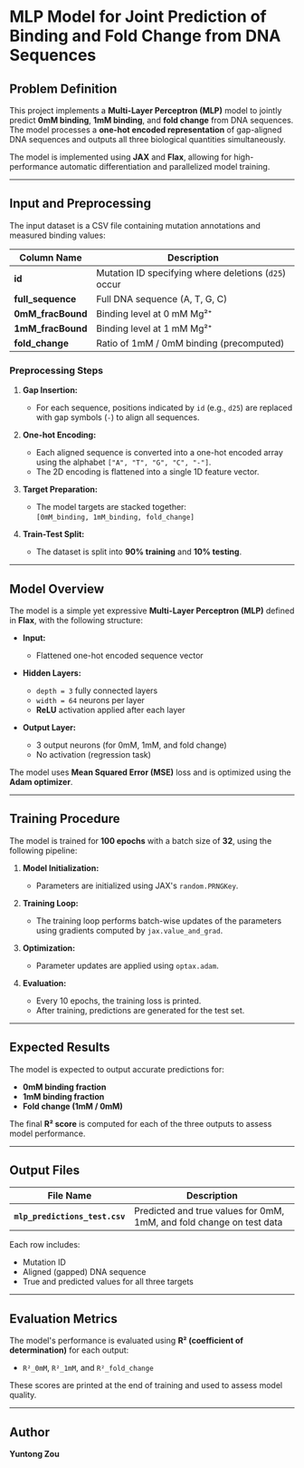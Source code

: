 # **MLP Model for Joint Prediction of Binding and Fold Change from DNA Sequences**

## **Problem Definition**
This project implements a **Multi-Layer Perceptron (MLP)** model to jointly predict **0mM binding**, **1mM binding**, and **fold change** from DNA sequences. The model processes a **one-hot encoded representation** of gap-aligned DNA sequences and outputs all three biological quantities simultaneously.

The model is implemented using **JAX** and **Flax**, allowing for high-performance automatic differentiation and parallelized model training.

---

## **Input and Preprocessing**
The input dataset is a CSV file containing mutation annotations and measured binding values:

| Column Name         | Description |
|---------------------|-------------|
| **id**              | Mutation ID specifying where deletions (`d25`) occur |
| **full_sequence**   | Full DNA sequence (A, T, G, C) |
| **0mM_fracBound**   | Binding level at 0 mM Mg²⁺ |
| **1mM_fracBound**   | Binding level at 1 mM Mg²⁺ |
| **fold_change**     | Ratio of 1mM / 0mM binding (precomputed) |

### **Preprocessing Steps**
1. **Gap Insertion:**  
   - For each sequence, positions indicated by `id` (e.g., `d25`) are replaced with gap symbols (`-`) to align all sequences.

2. **One-hot Encoding:**  
   - Each aligned sequence is converted into a one-hot encoded array using the alphabet `["A", "T", "G", "C", "-"]`.  
   - The 2D encoding is flattened into a single 1D feature vector.

3. **Target Preparation:**  
   - The model targets are stacked together:  
     `[0mM_binding, 1mM_binding, fold_change]`

4. **Train-Test Split:**  
   - The dataset is split into **90% training** and **10% testing**.

---

## **Model Overview**
The model is a simple yet expressive **Multi-Layer Perceptron (MLP)** defined in **Flax**, with the following structure:

- **Input:**  
  - Flattened one-hot encoded sequence vector

- **Hidden Layers:**  
  - `depth = 3` fully connected layers  
  - `width = 64` neurons per layer  
  - **ReLU** activation applied after each layer

- **Output Layer:**  
  - 3 output neurons (for 0mM, 1mM, and fold change)  
  - No activation (regression task)

The model uses **Mean Squared Error (MSE)** loss and is optimized using the **Adam optimizer**.

---

## **Training Procedure**
The model is trained for **100 epochs** with a batch size of **32**, using the following pipeline:

1. **Model Initialization:**  
   - Parameters are initialized using JAX's `random.PRNGKey`.

2. **Training Loop:**  
   - The training loop performs batch-wise updates of the parameters using gradients computed by `jax.value_and_grad`.

3. **Optimization:**  
   - Parameter updates are applied using `optax.adam`.

4. **Evaluation:**  
   - Every 10 epochs, the training loss is printed.  
   - After training, predictions are generated for the test set.

---

## **Expected Results**
The model is expected to output accurate predictions for:

- **0mM binding fraction**
- **1mM binding fraction**
- **Fold change (1mM / 0mM)**

The final **R² score** is computed for each of the three outputs to assess model performance.

---



## **Output Files**

| File Name                      | Description |
|--------------------------------|-------------|
| **`mlp_predictions_test.csv`** | Predicted and true values for 0mM, 1mM, and fold change on test data |

Each row includes:
- Mutation ID  
- Aligned (gapped) DNA sequence  
- True and predicted values for all three targets

---

## **Evaluation Metrics**
The model's performance is evaluated using **R² (coefficient of determination)** for each output:
- `R²_0mM`, `R²_1mM`, and `R²_fold_change`

These scores are printed at the end of training and used to assess model quality.

---

## **Author**
**Yuntong Zou**
